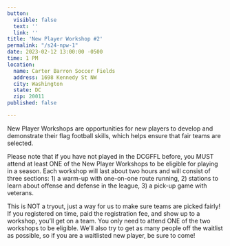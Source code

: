 ```yaml
---
button:
  visible: false
  text: ''
  link: ''
title: 'New Player Workshop #2'
permalink: "/s24-npw-1"
date: 2023-02-12 13:00:00 -0500
time: 1 PM
location:
  name: Carter Barron Soccer Fields
  address: 1698 Kennedy St NW
  city: Washington
  state: DC
  zip: 20011
published: false

---
```

New Player Workshops are opportunities for new players to develop and demonstrate their flag football skills, which helps ensure that fair teams are selected.

Please note that if you have not played in the DCGFFL before, you MUST attend at least ONE of the New Player Workshops to be eligible for playing in a season. Each workshop will last about two hours and will consist of three sections: 1) a warm-up with one-on-one route running, 2) stations to learn about offense and defense in the league, 3) a pick-up game with veterans.

This is NOT a tryout, just a way for us to make sure teams are picked fairly! If you registered on time, paid the registration fee, and show up to a workshop, you’ll get on a team. You only need to attend ONE of the two workshops to be eligible. We’ll also try to get as many people off the waitlist as possible, so if you are a waitlisted new player, be sure to come!